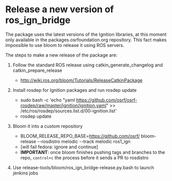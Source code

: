# Release a new version of ros_ign_bridge

The package uses the latest versions of the Ignition libraries,
at this moment only available in the packages.osrfoundation.org repository.
This fact makes impossible to use bloom to release it using ROS servers.

The steps to make a new release of the package are:

 1. Follow the standard ROS release using catkin_generate_changelog and
 catkin_prepare_release
    - http://wiki.ros.org/bloom/Tutorials/ReleaseCatkinPackage

 1. Install rosdep for Ignition packages and run rosdep update
    - sudo bash -c 'echo "yaml https://github.com/osrf/osrf-rosdep/raw/master/ignition/ignition.yaml" >> /etc/ros/rosdep/sources.list.d/00-ignition.list'
    - rosdep update

 1. Bloom it into a custom repository
    -  BLOOM_RELEASE_REPO_BASE=https://github.com/osrf/ bloom-release --rosdistro melodic --track melodic ros1_ign
    -  [will fail fedora: ignore and continue]
    -  **IMPORTANT**: once bloom finishes pushing tags and branches to the repo, `control+c` the process before it sends a PR to rosdistro

 1. Use release-tools/bloom/ros_ign_bridge-release.py.bash to launch jenkins jobs

